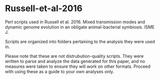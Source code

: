 # Russell-et-al-2016
Perl scripts used in Russell et al. 2016. Mixed transmission modes and dynamic genome evolution in an obligate animal-bacterial symbiosis. ISME J.

Scripts are organized into folders pertaining to the analysis they were used in.

Please note that these are not distrubution-quality scripts. They were written to parse and analyze the data generated for this paper, and no measures were taken to ensure they will work on other formats. Proceed with using these as a guide to your own analyses only.
